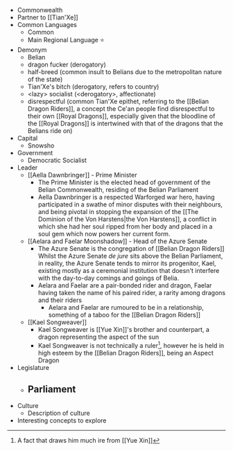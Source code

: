 - Commonwealth
- Partner to [[Tian'Xe]]
- Common Languages
	- Common
	- Main Regional Language ⭐
- Demonym
	- Belian
	- dragon fucker (derogatory)
	- half-breed (common insult to Belians due to the metropolitan nature of the state)
	- Tian'Xe's bitch (derogatory, refers to country)
	- \<lazy\> socialist (\<derogatory\>, affectionate)
	- disrespectful (common Tian'Xe epithet, referring to the [[Belian Dragon Riders]], a concept the Ce'an people find disrespectful to their own [[Royal Dragons]], especially given that the bloodline of the [[Royal Dragons]] is intertwined with that of the dragons that the Belians ride on)
- Capital
	- Snowsho
- Government
	- Democratic Socialist
- Leader
	- [[Aella Dawnbringer]]  - Prime Minister
		- The Prime Minister is the elected head of government of the Belian Commonwealth, residing of the Belian Parliament
		- Aella Dawnbringer is a respected Warforged war hero, having participated in a swathe of minor disputes with their neighbours, and being pivotal in stopping the expansion of the [[The Dominion of the Von Harstens|the Von Harstens]], a conflict in which she had her soul ripped from her body and placed in a soul gem which now powers her current form.
	- [[Aelara and Faelar Moonshadow]] - Head of the Azure Senate
		- The Azure Senate is the congregation of [[Belian Dragon Riders]]
		  Whilst the Azure Senate *de jure* sits above the Belian Parliament, in reality, the Azure Senate tends to mirror its progenitor, Kael, existing mostly as a ceremonial institution that doesn't interfere with the day-to-day comings and goings of Belia.
		- Aelara and Faelar are a pair-bonded rider and dragon, Faelar having taken the name of his paired rider, a rarity among dragons and their riders
			- Aelara and Faelar are rumoured to be in a relationship, something of a taboo for the [[Belian Dragon Riders]]
	- [[Kael Songweaver]]
		- Kael Songweaver is [[Yue Xin]]'s brother and counterpart, a dragon representing the aspect of the sun
		- Kael Songweaver is not technically a ruler[^1], however he is held in high esteem by the [[Belian Dragon Riders]], being an Aspect Dragon
- Legislature
	- Parliament
		- 
- Culture
	- Description of culture
- Interesting concepts to explore

[^1]: A fact that draws him much ire from [[Yue Xin]]
